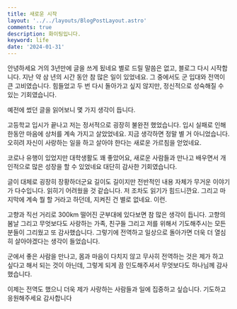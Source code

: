 ```yaml
---
title: 새로운 시작
layout: '../../layouts/BlogPostLayout.astro'
comments: true
description: 화이팅입니다.
keyword: life
date: '2024-01-31'
---
```


안녕하세요 거의 3년만에 글을 쓰게 됬네요
별로 드릴 말씀은 없고, 블로그 다시 시작합니다.
지난 약 삼 년의 시간 동안 참 많은 일이 있었네요.
그 중에서도 군 입대와 전역이 큰 고비였습니다. 힘들었고 두 번 다시 돌아가고 싶지 않지만, 정신적으로 성숙해질 수 있는 기회였습니다.

예전에 썼던 글을 읽어보니 몇 가지 생각이 듭니다.

고등학교 입시가 끝나고 저는 정서적으로 굉장히 불완전 했었습니다.
입시 실패로 인해 한동안 마음에 상처를 계속 가지고 살았었네요.
지금 생각하면 정말 별 거 아니었습니다. 오히려 자신이 사랑하는 일을 하고 살아야 한다는 새로운 가르침을 얻었네요.

코로나 유행이 있었지만 대학생활도 꽤 좋았어요, 새로운 사람들과 만나고 배우면서 개인적으로 많은 성장을 할 수 있었네요 대단히 감사한 기회였습니다.

글이 대체로 굉장히 장황하더군요 길이도 길이지만 전반적인 내용 자체가 무거운 이야기가 다수입니다. 읽히기 어려웠을 것 같습니다. 저 조차도 읽기가 힘드니깐요. 그리고 마지막에 계속 뭘 할 거라고 하던데, 지켜진 건 별로 없네요. 이런.

고향과 직선 거리로 300km 떨어진 군부대에 있다보면 참 많은 생각이 듭니다. 고향의 봄날 그리고 무엇보다도 사랑하는 가족, 친구들 그리고 저를 위해서 기도해주시는 모든 분들이 그리웠고 또 감사했습니다. 그렇기에 전역하고 일상으로 돌아가면 더욱 더 열심히 살아야겠다는 생각이 들었습니다.

군에서 좋은 사람을 만나고, 몸과 마음이 다치지 않고 무사히 전역하는 것은 제가 하고 싶다고 해서 되는 것이 아닌데, 그렇게 되게 끔 인도해주셔서 무엇보다도 하나님께 감사했습니다.

이제는 전역도 했으니 더욱 제가 사랑하는 사람들과 일에 집중하고 싶습니다. 기도하고 응원해주세요 감사합니다
